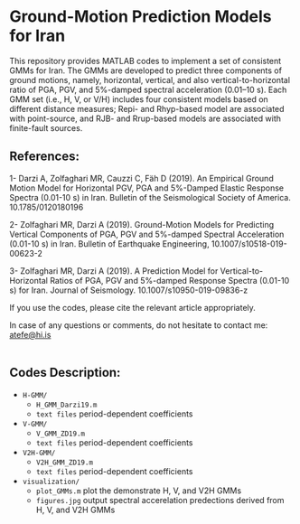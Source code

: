 # Ground-Motion Prediction Models for Iran

This repository provides MATLAB codes to implement a set of consistent GMMs for Iran. The GMMs are developed to predict three components of ground motions, namely, horizontal, vertical, and also vertical-to-horizontal ratio of PGA, PGV, and 5%-damped spectral acceleration (0.01–10 s). Each GMM set (i.e., H, V, or V/H) includes four consistent models based on different distance measures; Repi- and Rhyp-based model are associated with point-source, and RJB- and Rrup-based models are associated with finite-fault sources.
 
## References:
1- Darzi A, Zolfaghari MR, Cauzzi C, Fäh D (2019). An Empirical Ground Motion Model for Horizontal PGV, PGA and 5%-Damped Elastic Response Spectra (0.01-10 s) in Iran. Bulletin of the Seismological Society of America. 10.1785/0120180196 

2- Zolfaghari MR, Darzi A (2019). Ground-Motion Models for Predicting Vertical Components of PGA, PGV and 5%-damped Spectral Acceleration (0.01-10 s) in Iran. Bulletin of Earthquake Engineering, 10.1007/s10518-019-00623-2  

3- Zolfaghari MR, Darzi A (2019). A Prediction Model for Vertical-to-Horizontal Ratios of PGA, PGV and 5%-damped Response Spectra (0.01-10 s) for Iran. Journal of Seismology. 10.1007/s10950-019-09836-z 

If you use the codes, please cite the relevant article appropriately.

In case of any questions or comments, do not hesitate to contact me:  atefe@hi.is
<br/>
<br/>

## Codes Description:  
-   <code>H-GMM/</code>
    -   <code>H_GMM_Darzi19.m</code> 
    -   <code>text files</code> period-dependent coefficients	
-   <code>V-GMM/</code>
    -   <code>V_GMM_ZD19.m</code> 
    -   <code>text files</code> period-dependent coefficients	
-   <code>V2H-GMM/</code>
    -   <code>V2H_GMM_ZD19.m</code> 
    -   <code>text files</code> period-dependent coefficients	
-   <code>visualization/</code>
    -   <code>plot_GMMs.m</code> plot the demonstrate H, V, and V2H GMMs
    -   <code>figures.jpg</code> output spectral accerelation predections derived from H, V, and V2H GMMs 	
    

	
